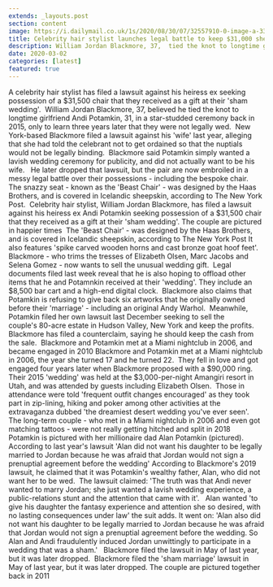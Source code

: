 ```yaml
---
extends: _layouts.post
section: content
image: https://i.dailymail.co.uk/1s/2020/08/30/07/32557910-0-image-a-33_1598769250164.jpg 
title: Celebrity hair stylist launches legal battle to keep $31,000 sheepskin CHAIR after 'sham wedding' 
description: William Jordan Blackmore, 37,  tied the knot to longtime girlfriend Andi Potamkin, 31, in a star-studded ceremony back in 2015, only to learn  three years later that they were not legally wed. 
date: 2020-03-02 
categories: [latest] 
featured: true 
--- 
```

A celebrity hair stylist has filed a lawsuit against his heiress ex seeking possession of a $31,500 chair that they received as a gift at their 'sham wedding'. 
William Jordan Blackmore, 37, believed he tied the knot to longtime girlfriend Andi Potamkin, 31, in a star-studded ceremony back in 2015, only to learn three years later that they were not legally wed. 
New York-based Blackmore filed a lawsuit against his 'wife' last year, alleging that she had told the celebrant not to get ordained so that the nuptials would not be legally binding. 
Blackmore said Potamkin simply wanted a lavish wedding ceremony for publicity, and did not actually want to be his wife.  
He later dropped that lawsuit, but the pair are now embroiled in a messy legal battle over their possessions - including the bespoke chair. 
The snazzy seat - known as the 'Beast Chair' - was designed by the Haas Brothers, and is covered in Icelandic sheepskin, according to The New York Post. 
Celebrity hair stylist, William Jordan Blackmore, has filed a lawsuit against his heiress ex Andi Potamkin seeking possession of a $31,500 chair that they received as a gift at their 'sham wedding'. The couple are pictured in happier times 
The 'Beast Chair' - was designed by the Haas Brothers, and is covered in Icelandic sheepskin, according to The New York Post
It also features 'spike carved wooden horns and cast bronze goat hoof feet'.   
Blackmore - who trims the tresses of Elizabeth Olsen, Marc Jacobs and Selena Gomez - now wants to sell the unusual wedding gift. 
Legal documents filed last week reveal that he is also hoping to offload other items that he and Potamnkin received at their 'wedding'.
They include an $8,500 bar cart and a high-end digital clock. 
Blackmore also claims that Potamkin is refusing to give back six artworks that he originally owned before their 'marriage' - including an original Andy Warhol. 
Meanwhile, Potamkin filed her own lawsuit last December seeking to sell the couple's 80-acre estate in Hudson Valley, New York and keep the profits. 
Blackmore has filed a counterclaim, saying he should keep the cash from the sale. 
Blackmore and Potamkin met at a Miami nightclub in 2006, and became engaged in 2010
Blackmore and Potamkin met at a Miami nightclub in 2006, the year she turned 17 and he turned 22. 
They fell in love and got engaged four years later when Blackmore proposed with a $90,000 ring.
Their 2015 'wedding' was held at the $3,000-per-night Amangiri resort in Utah, and was attended by guests including Elizabeth Olsen. 
Those in attendance were told 'frequent outfit changes encouraged' as they took part in zip-lining, hiking and poker among other activities at the extravaganza dubbed 'the dreamiest desert wedding you've ever seen'.  
The long-term couple - who met in a Miami nightclub in 2006 and even got matching tattoos - were not really getting hitched and split in 2018 
Potamkin is pictured with her millionaire dad Alan Potamkin (pictured). According to last year's lawsuit 'Alan did not want his daughter to be legally married to Jordan because he was afraid that Jordan would not sign a prenuptial agreement before the wedding'
According to Blackmore's 2019 lawsuit, he claimed that it was Potamkin's wealthy father, Alan, who did not want her to be wed. 
 The lawsuit claimed: 'The truth was that Andi never wanted to marry Jordan; she just wanted a lavish wedding experience, a public-relations stunt and the attention that came with it'.  
Alan wanted 'to give his daughter the fantasy experience and attention she so desired, with no lasting consequences under law' the suit adds.
It went on: 'Alan also did not want his daughter to be legally married to Jordan because he was afraid that Jordan would not sign a prenuptial agreement before the wedding. So Alan and Andi fraudulently induced Jordan unwittingly to participate in a wedding that was a sham.'  
Blackmore filed the lawsuit in May of last year, but it was later dropped. 
Blackmore filed the 'sham marriage' lawsuit in May of last year, but it was later dropped. The couple are pictured together back in 2011 
